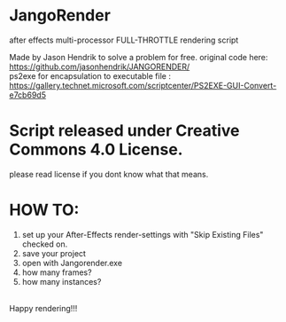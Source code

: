 # JangoRender
after effects multi-processor FULL-THROTTLE rendering script

Made by Jason Hendrik to solve a problem for free.
original code here: https://github.com/jasonhendrik/JANGORENDER/
<br> ps2exe for encapsulation to executable file : https://gallery.technet.microsoft.com/scriptcenter/PS2EXE-GUI-Convert-e7cb69d5

# Script released under Creative Commons 4.0 License.
please read license if you dont know what that means.

# HOW TO:
<ol>
  
<li>set up your After-Effects render-settings with "Skip Existing Files" checked on.</li>

<li>save your project</li>


<li>open with Jangorender.exe</li>


<li>how many frames?</li>

<li>how many instances?</li>
</ol>
<br>
Happy rendering!!!
